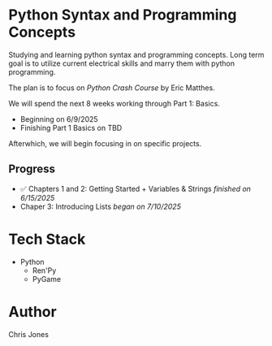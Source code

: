# Python Syntax and Programming Concepts
Studying and learning python syntax and programming concepts. Long term goal is to utilize current electrical skills and marry them with python programming.

The plan is to focus on _Python Crash Course_ by Eric Matthes.

We will spend the next 8 weeks working through Part 1: Basics.
- Beginning on 6/9/2025
- Finishing Part 1 Basics on TBD

Afterwhich, we will begin focusing in on specific projects.

## Progress
- ✅ Chapters 1 and 2: Getting Started + Variables & Strings _finished on 6/15/2025_
- Chaper 3: Introducing Lists _began on 7/10/2025_

# Tech Stack
- Python
  - Ren'Py
  - PyGame

# Author
Chris Jones